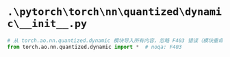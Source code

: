 # `.\pytorch\torch\nn\quantized\dynamic\__init__.py`

```py
# 从 torch.ao.nn.quantized.dynamic 模块导入所有内容，忽略 F403 错误（模块重命名可能导致的错误）
from torch.ao.nn.quantized.dynamic import *  # noqa: F403
```